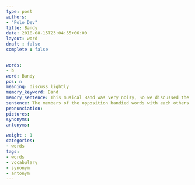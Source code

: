 ```yaml
---
type: post
authors:
- "Polo Dev"
title: Bandy
date: 2018-08-15T23:04:55+06:00
layout: word
draft : false
complete : false


words:
- b
word: Bandy
pos: n
meaning: discuss lightly
memory_keyword: Band
memory_sentence: This musical Band was very noisy, So we discussed the matter very lightly
sentence: The members of the opposition bandied words with each others.
pronunciation:
pictures:
synonyms:
antonyms:

weight : 1
categories:
- words
tags:
- words
- vocabulary
- synonym
- antonym
---
```

